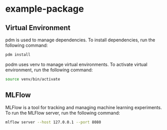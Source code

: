 # example-package

## Virtual Environment

pdm is used to manage dependencies. To install dependencies, run the following command:

```bash
pdm install
```

podm uses venv to manage virtual environments. To activate virtual environment, run the following command:

```bash
source venv/bin/activate
```

## MLFlow

MLFlow is a tool for tracking and managing machine learning experiments. To run the MLFlow server, run the following command:

```bash
mlflow server --host 127.0.0.1 --port 8080
```